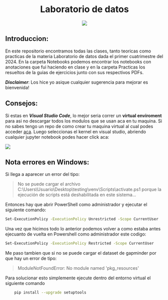 <h1 align="Center"> Laboratorio de datos </h1>
<p align="center">
<image src="./_src/images/labo_de_datos.jpg" > 
</p>

## **Introduccion:**

En este repositorio encontramos todas las clases, tanto teoricas como practicas de la materia Laboratorio de datos dada el primer cuatrimestre del 2024. En la carpeta Notebooks podemos encontrar los notebooks con anotaciones que fui haciendo en clase y en la carpeta Practicas los resueltos de la guias de ejercicios junto con sus respectivos PDFs. 

***Disclaimer***: Los hice yo asique cualquier sugerencia para mejorar es bienvenida!

## Consejos:

Si estas en ***Visual Studio Code***, lo mejor seria correr un **virtual enviroment** para asi no descargar todos los modulos que se usan aca en tu maquina. Si no sabes tengo un repo de como crear tu maquina virtual al cual podes acceder [aca](https://github.com/Gabrielnm7/How-to-create-a-virtual-enviroment). Luego seleccionas el kernel en visual studio, abriendo cualquier jupyter notebook podes hacer click aca:

<image src="./_src/images/select_kernel.png">
 
 ## Nota errores en Windows:

Si llega a aparecer un error del tipo:
> No se puede cargar el archivo C:\Users\Usuario\Desktop\testing\venv\Scripts\activate.ps1 porque la ejecución de scripts está deshabilitada en este sistema...

Entonces hay que abrir PowerShell como administrador y ejecutar el siguiente comando:
```bash
Set-ExecutionPolicy -ExecutionPolicy Unrestricted -Scope CurrentUser
```
Una vez que hicimos todo lo anterior podemos volver a como estaba antes ejecuanto de vuelta en Powershell como administrador este codigo:
```bash
Set-ExecutionPolicy -ExecutionPolicy Restricted -Scope CurrentUser
```
Me paso tambien que si no se puede cargar el dataset de gapminder por que hay un error de tipo:
> ModuleNotFoundError: No module named 'pkg_resources'

Para solucionar esto simplemente ejecute dentro del entorno virtual el siguiente comando
```bash
    pip install --upgrade setuptools
```